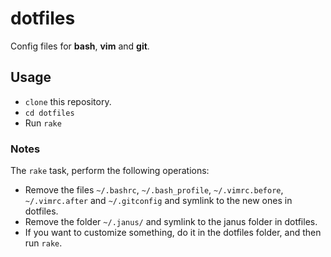 # dotfiles
Config files for **bash**, **vim** and **git**.
## Usage
* `clone` this repository.
* `cd dotfiles`
* Run `rake`

### Notes
The `rake` task, perform the following operations:
* Remove the files `~/.bashrc`, `~/.bash_profile`, `~/.vimrc.before`, `~/.vimrc.after` and `~/.gitconfig` and symlink to the new ones in dotfiles.
* Remove the folder `~/.janus/` and symlink to the janus folder in dotfiles.
* If you want to customize something, do it in the dotfiles folder, and then run `rake`.
